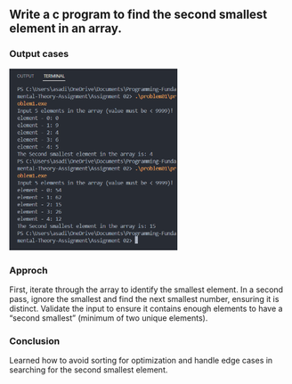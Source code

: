 ## Write a c program to find the second smallest element in an array.


### Output cases
<img src = "../images/problem01.png" width = "60%" height = "auto">

### Approch 

First, iterate through the array to identify the smallest element. In a second pass, ignore the smallest and find the next smallest number, ensuring it is distinct. Validate the input to ensure it contains enough elements to have a “second smallest” (minimum of two unique elements).

### Conclusion

Learned how to avoid sorting for optimization and handle edge cases in searching for the second smallest element.


